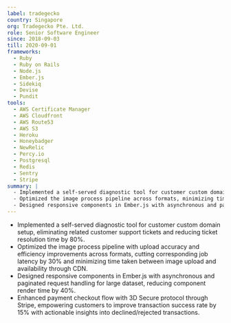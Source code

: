 ```yaml
---
label: tradegecko
country: Singapore
org: Tradegecko Pte. Ltd.
role: Senior Software Engineer
since: 2018-09-03
till: 2020-09-01
frameworks:
  - Ruby
  - Ruby on Rails
  - Node.js
  - Ember.js
  - Sidekiq
  - Devise
  - Pundit
tools:
  - AWS Certificate Manager
  - AWS Cloudfront
  - AWS Route53
  - AWS S3
  - Heroku
  - Honeybadger
  - NewRelic
  - Percy.io
  - Postgresql
  - Redis
  - Sentry
  - Stripe
summary: |
  - Implemented a self-served diagnostic tool for customer custom domain setup.
  - Optimized the image process pipeline across formats, minimizing time taken between image upload and availability.
  - Designed responsive components in Ember.js with asynchronous and paginated request handling for large dataset
---
```


- Implemented a self-served diagnostic tool for customer custom domain setup, eliminating related customer support tickets and reducing ticket resolution time by 80%.
- Optimized the image process pipeline with upload accuracy and efficiency improvements across formats, cutting corresponding job latency by 30% and minimizing time taken between image upload and availability through CDN.
- Designed responsive components in Ember.js with asynchronous and paginated request handling for large dataset, reducing component render time by 40%.
- Enhanced payment checkout flow with 3D Secure protocol through Stripe, empowering customers to improve transaction success rate by 15% with actionable insights into declined/rejected transactions.
